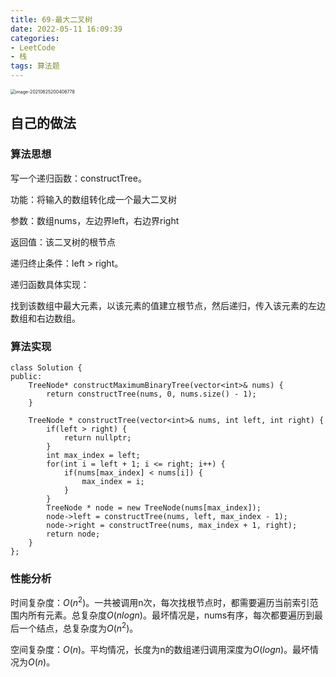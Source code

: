 ```yaml
---
title: 69-最大二叉树
date: 2022-05-11 16:09:39
categories: 
- LeetCode
- 栈
tags: 算法题
---
```




<img src="https://crayon-1302863897.cos.ap-beijing.myqcloud.com/image/image-20210625200406778.png" alt="image-20210625200406778" style="zoom:50%;" />



## 自己的做法



### 算法思想

写一个递归函数：constructTree。

功能：将输入的数组转化成一个最大二叉树

参数：数组nums，左边界left，右边界right

返回值：该二叉树的根节点

递归终止条件：left > right。



递归函数具体实现：

找到该数组中最大元素，以该元素的值建立根节点，然后递归，传入该元素的左边数组和右边数组。



### 算法实现

```
class Solution {
public:
    TreeNode* constructMaximumBinaryTree(vector<int>& nums) {
        return constructTree(nums, 0, nums.size() - 1);
    }

    TreeNode * constructTree(vector<int>& nums, int left, int right) {
        if(left > right) {
            return nullptr;
        }
        int max_index = left;
        for(int i = left + 1; i <= right; i++) {
            if(nums[max_index] < nums[i]) {
                max_index = i;
            }
        }
        TreeNode * node = new TreeNode(nums[max_index]);
        node->left = constructTree(nums, left, max_index - 1);
        node->right = constructTree(nums, max_index + 1, right);
        return node;
    }
};
```



### 性能分析

时间复杂度：$O(n^2)$。一共被调用n次，每次找根节点时，都需要遍历当前索引范围内所有元素。总复杂度$O(nlogn)$。最坏情况是，nums有序，每次都要遍历到最后一个结点，总复杂度为$O(n^2)$。

空间复杂度：$O(n)$。平均情况，长度为n的数组递归调用深度为$O(logn)$。最坏情况为$O(n)$。

